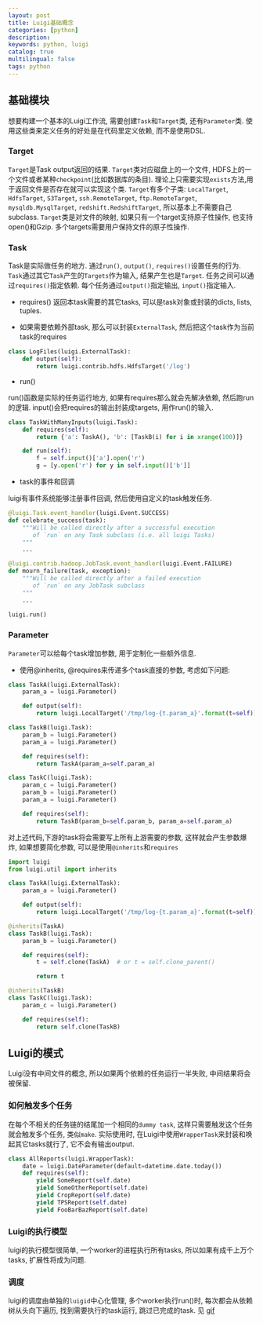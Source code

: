 ```yaml
---
layout: post
title: Luigi基础概念
categories: [python]
description: 
keywords: python, luigi
catalog: true
multilingual: false
tags: python
---
```


## 基础模块
想要构建一个基本的Luigi工作流, 需要创建`Task`和`Target`类, 还有`Parameter`类.
使用这些类来定义任务的好处是在代码里定义依赖, 而不是使用DSL.

### Target
`Target`是Task output返回的结果. `Target`类对应磁盘上的一个文件, HDFS上的一个文件或者某种`checkpoint`(比如数据库的条目). 理论上只需要实现`exists`方法,用于返回文件是否存在就可以实现这个类. `Target`有多个子类:
`LocalTarget`, `HdfsTarget`, `S3Target`, `ssh.RemoteTarget`, `ftp.RemoteTarget`, `mysqldb.MysqlTarget`, `redshift.RedshiftTarget`, 所以基本上不需要自己subclass.
`Target`类是对文件的映射, 如果只有一个target支持原子性操作, 也支持open()和Gzip. 多个targets需要用户保持文件的原子性操作.

### Task
Task是实际做任务的地方. 通过`run()`, `output()`, `requires()`设置任务的行为. `Task`通过其它`Task`产生的`Targets`作为输入, 结果产生也是`Target`.
任务之间可以通过`requires()`指定依赖.
每个任务通过`output()`指定输出, `input()`指定输入.

- requires()
返回本task需要的其它tasks, 可以是task对象或封装的dicts, lists, tuples. 

- 如果需要依赖外部task, 那么可以封装`ExternalTask`, 然后把这个task作为当前task的requires
```python
class LogFiles(luigi.ExternalTask):
    def output(self):
        return luigi.contrib.hdfs.HdfsTarget('/log')
```

- run()

run()函数是实际的任务运行地方, 如果有requires那么就会先解决依赖, 然后跑run的逻辑. input()会把requires的输出封装成targets, 用作run()的输入.
```python
class TaskWithManyInputs(luigi.Task):
    def requires(self):
        return {'a': TaskA(), 'b': [TaskB(i) for i in xrange(100)]}

    def run(self):
        f = self.input()['a'].open('r')
        g = [y.open('r') for y in self.input()['b']]
```

- task的事件和回调

luigi有事件系统能够注册事件回调, 然后使用自定义的task触发任务.
```python
@luigi.Task.event_handler(luigi.Event.SUCCESS)
def celebrate_success(task):
    """Will be called directly after a successful execution
       of `run` on any Task subclass (i.e. all luigi Tasks)
    """
    ...

@luigi.contrib.hadoop.JobTask.event_handler(luigi.Event.FAILURE)
def mourn_failure(task, exception):
    """Will be called directly after a failed execution
       of `run` on any JobTask subclass
    """
    ...
    
luigi.run()

```

### Parameter
`Parameter`可以给每个task增加参数, 用于定制化一些额外信息.

- 使用@inherits, @requires来传递多个task直接的参数, 考虑如下问题:

```python
class TaskA(luigi.ExternalTask):
    param_a = luigi.Parameter()

    def output(self):
        return luigi.LocalTarget('/tmp/log-{t.param_a}'.format(t=self))

class TaskB(luigi.Task):
    param_b = luigi.Parameter()
    param_a = luigi.Parameter()

    def requires(self):
        return TaskA(param_a=self.param_a)

class TaskC(luigi.Task):
    param_c = luigi.Parameter()
    param_b = luigi.Parameter()
    param_a = luigi.Parameter()

    def requires(self):
        return TaskB(param_b=self.param_b, param_a=self.param_a)
```
对上述代码,下游的task将会需要写上所有上游需要的参数, 这样就会产生参数爆炸, 如果想要简化参数, 可以是使用`@inherits`和`requires`
```python
import luigi
from luigi.util import inherits

class TaskA(luigi.ExternalTask):
    param_a = luigi.Parameter()

    def output(self):
        return luigi.LocalTarget('/tmp/log-{t.param_a}'.format(t=self))

@inherits(TaskA)
class TaskB(luigi.Task):
    param_b = luigi.Parameter()

    def requires(self):
        t = self.clone(TaskA)  # or t = self.clone_parent()

        return t

@inherits(TaskB)
class TaskC(luigi.Task):
    param_c = luigi.Parameter()

    def requires(self):
        return self.clone(TaskB)
```

## Luigi的模式
Luigi没有中间文件的概念, 所以如果两个依赖的任务运行一半失败, 中间结果将会被保留.

### 如何触发多个任务
在每个不相关的任务链的结尾加一个相同的`dummy task`, 这样只需要触发这个任务就会触发多个任务, 类似`make`.
实际使用时, 在Luigi中使用`WrapperTask`来封装和唤起其它tasks就行了, 它不会有输出output.
```python
class AllReports(luigi.WrapperTask):
    date = luigi.DateParameter(default=datetime.date.today())
    def requires(self):
        yield SomeReport(self.date)
        yield SomeOtherReport(self.date)
        yield CropReport(self.date)
        yield TPSReport(self.date)
        yield FooBarBazReport(self.date)
```

### Luigi的执行模型
luigi的执行模型很简单, 一个worker的进程执行所有tasks, 所以如果有成千上万个tasks, 扩展性将成为问题.

### 调度
luigi的调度由单独的`luigid`中心化管理, 多个worker执行run()时, 每次都会从依赖树从头向下遍历, 找到需要执行的task运行, 跳过已完成的task. 见
[gif](https://www.arashrouhani.com/luigid-basics-jun-2015/#/)

